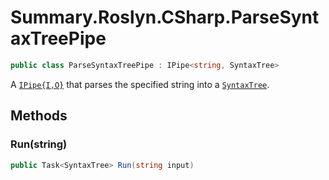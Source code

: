 # Summary.Roslyn.CSharp.ParseSyntaxTreePipe
```cs
public class ParseSyntaxTreePipe : IPipe<string, SyntaxTree>
```

A [`IPipe{I,O}`](./IPipe{I,O}.md) that parses the specified string into a [`SyntaxTree`](./SyntaxTree.md).

## Methods
### Run(string)
```cs
public Task<SyntaxTree> Run(string input)
```

